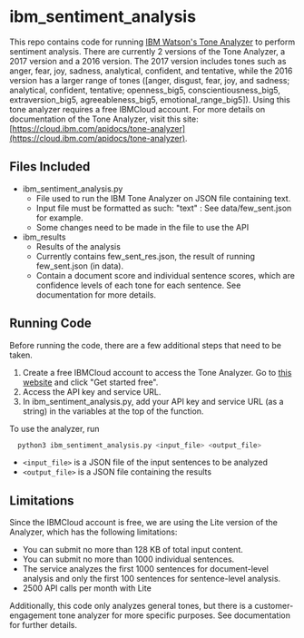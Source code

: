 # ibm_sentiment_analysis

This repo contains code for running [IBM Watson's Tone Analyzer](https://www.ibm.com/cloud/watson-tone-analyzer) to perform sentiment analysis. There are currently 2 versions of the Tone Analyzer, a 2017 version and a 2016 version. The 2017 version includes tones such as anger, fear, joy, sadness, analytical, confident, and tentative, while the 2016 version has a larger range of tones ([anger, disgust, fear, joy, and sadness; analytical, confident, tentative; openness_big5, conscientiousness_big5, extraversion_big5, agreeableness_big5, emotional_range_big5]). Using this tone analyzer requires a free IBMCloud account. For more details on documentation of the Tone Analyzer, visit this site: [https://cloud.ibm.com/apidocs/tone-analyzer](https://cloud.ibm.com/apidocs/tone-analyzer).

## Files Included

* ibm_sentiment_analysis.py
  * File used to run the IBM Tone Analyzer on JSON file containing text.
  * Input file must be formatted as such:
    "text" : <all the text to be analyzed>
    See data/few_sent.json for example.
  * Some changes need to be made in the file to use the API
* ibm_results
  * Results of the analysis
  * Currently contains few_sent_res.json, the result of running few_sent.json (in data).
  * Contain a document score and individual sentence scores, which are confidence levels of each tone for each sentence. See documentation for more details.

## Running Code

Before running the code, there are a few additional steps that need to be taken.
1. Create a free IBMCloud account to access the Tone Analyzer. Go to [this website](https://www.ibm.com/cloud/watson-tone-analyzer?p1=Search&p4=43700050290119172&p5=e&cm_mmc=Search_Google-_-1S_1S-_-WW_NA-_-ibm%20tone%20analyzer_e&cm_mmca7=71700000061102158&cm_mmca8=aud-382859943522:kwd-567122059112&cm_mmca9=EAIaIQobChMI9fSF7Ji36wIVxP7jBx3lpwfvEAAYASAAEgK4cfD_BwE&cm_mmca10=405936285068&cm_mmca11=e&gclid=EAIaIQobChMI9fSF7Ji36wIVxP7jBx3lpwfvEAAYASAAEgK4cfD_BwE&gclsrc=aw.ds) and click "Get started free".
2. Access the API key and service URL.
3. In ibm_sentiment_analysis.py, add your API key and service URL (as a string) in the variables at the top of the function.

To use the analyzer, run
```bash
  python3 ibm_sentiment_analysis.py <input_file> <output_file>
```
* ```<input_file>``` is a JSON file of the input sentences to be analyzed
* ```<output_file>``` is a JSON file containing the results

## Limitations

Since the IBMCloud account is free, we are using the Lite version of the Analyzer, which has the following limitations:
* You can submit no more than 128 KB of total input content.
* You can submit no more than 1000 individual sentences.
* The service analyzes the first 1000 sentences for document-level analysis and only the first 100 sentences for sentence-level analysis.  
* 2500 API calls per month with Lite

Additionally, this code only analyzes general tones, but there is a customer-engagement tone analyzer for more specific purposes. See documentation for further details.